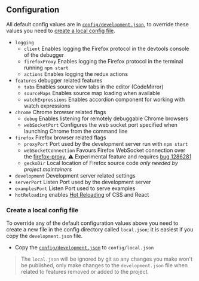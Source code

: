 ## Configuration

All default config values are in [`config/development.json`](./development.json), to override these values you need to [create a local config file](#create-a-local-config-file).

* `logging`
  * `client` Enables logging the Firefox protocol in the devtools console of the debugger
  * `firefoxProxy` Enables logging the Firefox protocol in the terminal running `npm start`
  * `actions` Enables logging the redux actions
* `features` debugger related features
  * `tabs` Enables source view tabs in the editor (CodeMirror)
  * `sourceMaps` Enables source map loading when available
  * `watchExpressions` Enables accordion component for working with watch expressions
* `chrome` Chrome browser related flags
  * `debug` Enables listening for remotely debuggable Chrome browsers
  * `webSocketPort` Configures the web socket port specified when launching Chrome from the command line
* `firefox` Firefox browser related flags
  * `proxyPort` Port used by the development server run with `npm start`
  * `webSocketConnection` Favours Firefox WebSocket connection over the [firefox-proxy](../bin/firefox-proxy), :warning: Experimental feature and requires [bug 1286281](https://bugzilla.mozilla.org/show_bug.cgi?id=1286281)
  * `geckoDir` Local location of Firefox source code _only needed by project maintainers_
*  `development` Development server related settings
  * `serverPort` Listen Port used by the development server
  * `examplesPort` Listen Port used to serve examples
* `hotReloading` enables [Hot Reloading](../docs/local-development.md#hot-reloading) of CSS and React

### Create a local config file

To override any of the default configuration values above you need to create a new file in the config directory called `local.json`; it is easiest if you copy the `development.json` file.

* Copy the [`config/development.json`](./development.json) to `config/local.json`

> The `local.json` will be ignored by git so any changes you make won't be published, only make changes to the `development.json` file when related to features removed or added to the project.
